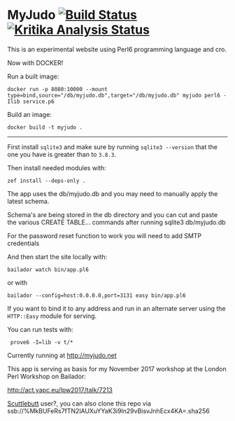 # MyJudo   [![Build Status](https://travis-ci.org/lancew/MyJudo.svg?branch=master)](https://travis-ci.org/lancew/MyJudo) [![Kritika Analysis Status](https://kritika.io/users/lancew/repos/1285814063416590/heads/master/status.svg)](https://kritika.io/users/lancew/repos/1285814063416590/heads/master/)

This is an experimental website using Perl6 programming language and cro.

Now with DOCKER!

Run a built image:
```
docker run -p 8080:10000 --mount type=bind,source="/db/myjudo.db",target="/db/myjudo.db" myjudo perl6 -Ilib service.p6
```

Build an image:
```
docker build -t myjudo .
```





---
First install `sqlite3` and make sure by running `sqlite3 --version`
that the one you have is greater than to `3.8.3`.

Then install needed modules with:

```
zef install --deps-only .
```

The app uses the db/myjudo.db and you may need to manually apply the latest schema.

Schema's are being stored in the db directory and you can cut and paste the various
CREATE TABLE... commands after running sqlite3 db/myjudo.db

For the password reset function to work you will need to add SMTP credentials

And then start the site locally with:
```
bailador watch bin/app.pl6
```

or with
```
bailador --config=host:0.0.0.0,port=3131 easy bin/app.pl6
```

If you want to bind it to any address and run in an alternate server
using the `HTTP::Easy` module for serving.

You can run tests with:
```
 prove6 -I=lib -v t/*

```

Currently running at http://myjudo.net

This app is serving as basis for my November 2017 workshop at the London Perl Workshop on Bailador:

http://act.yapc.eu/lpw2017/talk/7213


[Scuttlebutt](https://www.scuttlebutt.nz/)  user?, you can also clone this repo via ssb://%MkBUFeRs7fTN2lAUXuYYaK3i9ln29vBisvJnhEcx4KA=.sha256
